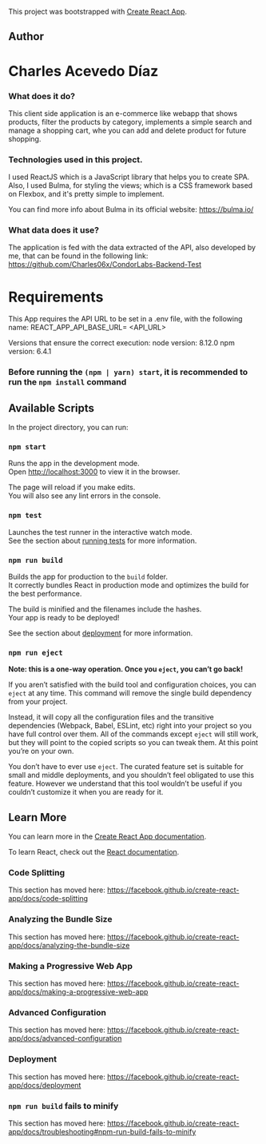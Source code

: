 This project was bootstrapped with [Create React App](https://github.com/facebook/create-react-app).

## Author
# Charles Acevedo Díaz

### What does it do?
This client side application is an e-commerce like webapp that shows products, filter the products by category,
implements a simple search and manage a shopping cart, whe you can add and delete product for future shopping.

### Technologies used in this project.
I used ReactJS which is a JavaScript library that helps you to create SPA.
Also, I used Bulma, for styling the views; which is a CSS framework based on Flexbox, and
it's pretty simple to implement.

You can find more info about Bulma in its official website: https://bulma.io/

### What data does it use?

The application is fed with the data extracted of the API, also developed by me, that can be found in the following link: 
https://github.com/Charles06x/CondorLabs-Backend-Test

# Requirements
This App requires the API URL to be set in a .env file, with the following name:
REACT_APP_API_BASE_URL= <API_URL>

Versions that ensure the correct execution:
node version: 8.12.0
npm version: 6.4.1

### Before running the ``(npm | yarn) start``, it is recommended to run the ``npm install`` command

## Available Scripts

In the project directory, you can run:

### `npm start`

Runs the app in the development mode.<br>
Open [http://localhost:3000](http://localhost:3000) to view it in the browser.

The page will reload if you make edits.<br>
You will also see any lint errors in the console.

### `npm test`

Launches the test runner in the interactive watch mode.<br>
See the section about [running tests](https://facebook.github.io/create-react-app/docs/running-tests) for more information.

### `npm run build`

Builds the app for production to the `build` folder.<br>
It correctly bundles React in production mode and optimizes the build for the best performance.

The build is minified and the filenames include the hashes.<br>
Your app is ready to be deployed!

See the section about [deployment](https://facebook.github.io/create-react-app/docs/deployment) for more information.

### `npm run eject`

**Note: this is a one-way operation. Once you `eject`, you can’t go back!**

If you aren’t satisfied with the build tool and configuration choices, you can `eject` at any time. This command will remove the single build dependency from your project.

Instead, it will copy all the configuration files and the transitive dependencies (Webpack, Babel, ESLint, etc) right into your project so you have full control over them. All of the commands except `eject` will still work, but they will point to the copied scripts so you can tweak them. At this point you’re on your own.

You don’t have to ever use `eject`. The curated feature set is suitable for small and middle deployments, and you shouldn’t feel obligated to use this feature. However we understand that this tool wouldn’t be useful if you couldn’t customize it when you are ready for it.

## Learn More

You can learn more in the [Create React App documentation](https://facebook.github.io/create-react-app/docs/getting-started).

To learn React, check out the [React documentation](https://reactjs.org/).

### Code Splitting

This section has moved here: https://facebook.github.io/create-react-app/docs/code-splitting

### Analyzing the Bundle Size

This section has moved here: https://facebook.github.io/create-react-app/docs/analyzing-the-bundle-size

### Making a Progressive Web App

This section has moved here: https://facebook.github.io/create-react-app/docs/making-a-progressive-web-app

### Advanced Configuration

This section has moved here: https://facebook.github.io/create-react-app/docs/advanced-configuration

### Deployment

This section has moved here: https://facebook.github.io/create-react-app/docs/deployment

### `npm run build` fails to minify

This section has moved here: https://facebook.github.io/create-react-app/docs/troubleshooting#npm-run-build-fails-to-minify
